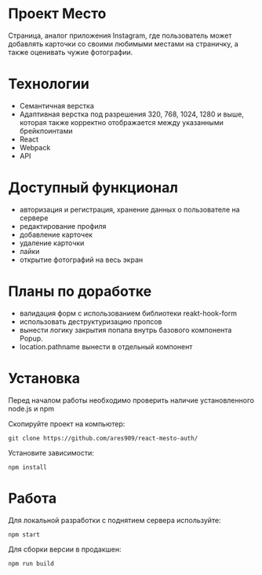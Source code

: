 # Проект Место
Страница, аналог приложения Instagram, где пользователь может добавлять карточки со своими любимыми местами на страничку, а также оценивать чужие фотографии.

# Технологии #

* Семантичная верстка
* Адаптивная верстка под разрешения 320, 768, 1024, 1280 и выше, которая также корректно отображается между указанными брейкпоинтами
* React
* Webpack
* API

# Доступный функционал # 
* авторизация и регистрация, хранение данных о пользователе на сервере
* редактирование профиля
* добавление карточек
* удаление карточки
* лайки
* открытие фотографий на весь экран

# Планы по доработке #
* валидация форм с использованием библиотеки reakt-hook-form
* использовать деструктуризацию пропсов
* вынести логику закрытия попапа внутрь базового компонента Popup.
* location.pathname вынести в отдельный компонент

# Установка #

Перед началом работы необходимо проверить наличие установленного node.js и npm

Скопируйте проект на компьютер:

```
git clone https://github.com/ares909/react-mesto-auth/
```

Установите зависимости:

```
npm install
```

# Работа #

Для локальной разработки с поднятием сервера используйте:

```
npm start
```

Для сборки версии в продакшен:

```
npm run build
```
